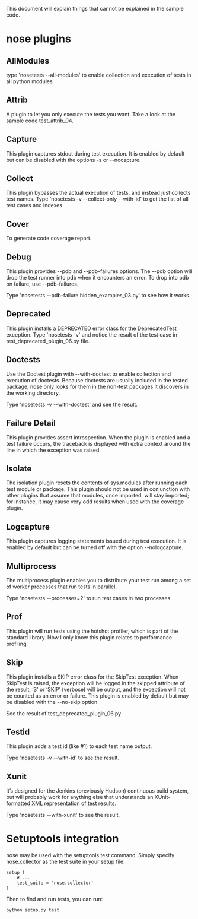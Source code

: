 This document will explain things that cannot be explained in the sample code.

nose plugins
============

AllModules
----------
type 'nosetests --all-modules' to enable collection and execution of tests in all python modules.

Attrib
------
A plugin to let you only execute the tests you want. Take a look at the sample code test_attrib_04.

Capture
-------
This plugin captures stdout during test execution. It is enabled by default but can be disabled with the options -s or --nocapture.

Collect
-------
This plugin bypasses the actual execution of tests, and instead just collects test names. 
Type 'nosetests -v --collect-only --with-id' to get the list of all test cases and indexes.

Cover
-----
To generate code coverage report.

Debug
-----
This plugin provides --pdb and --pdb-failures options. The --pdb option will drop the test runner into pdb when it encounters an error. To drop into pdb on failure, use --pdb-failures.

Type 'nosetests --pdb-failure hidden_examples_03.py' to see how it works.

Deprecated
----------
This plugin installs a DEPRECATED error class for the DeprecatedTest exception. Type 'nosetests -v' and notice the result of the test case in test_deprecated_plugin_06.py file.

Doctests
--------
Use the Doctest plugin with --with-doctest to enable collection and execution of doctests. Because doctests are usually included in the tested package, nose only looks for them in the non-test packages it discovers in the working directory.

Type 'nosetests -v --with-doctest' and see the result.

Failure Detail
--------------
This plugin provides assert introspection. When the plugin is enabled and a test failure occurs, the traceback is displayed with extra context around the line in which the exception was raised.

Isolate
-------
The isolation plugin resets the contents of sys.modules after running each test module or package. This plugin should not be used in conjunction with other plugins that assume that modules, once imported, will stay imported; for instance, it may cause very odd results when used with the coverage plugin.

Logcapture
----------
This plugin captures logging statements issued during test execution. It is enabled by default but can be turned off with the option --nologcapture.

Multiprocess
------------
The multiprocess plugin enables you to distribute your test run among a set of worker processes that run tests in parallel.

Type 'nosetests --processes=2' to run test cases in two processes.


Prof
----
This plugin will run tests using the hotshot profiler, which is part of the standard library. Now I only know this plugin relates to performance profiling.


Skip
----
This plugin installs a SKIP error class for the SkipTest exception. When SkipTest is raised, the exception will be logged in the skipped attribute of the result, ‘S’ or ‘SKIP’ (verbose) will be output, and the exception will not be counted as an error or failure. This plugin is enabled by default but may be disabled with the --no-skip option.

See the result of test_deprecated_plugin_06.py

Testid
------
This plugin adds a test id (like #1) to each test name output.

Type 'nosetests -v --with-id' to see the result.

Xunit
-----
It’s designed for the Jenkins (previously Hudson) continuous build system, but will probably work for anything else that understands an XUnit-formatted XML representation of test results.

Type 'nosetests --with-xunit' to see the result.

Setuptools integration
======================
nose may be used with the setuptools test command. Simply specify nose.collector as the test suite in your setup file:

    setup (
        # ...
        test_suite = 'nose.collector'
    )

Then to find and run tests, you can run:

    python setup.py test
